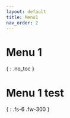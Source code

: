 ```yaml
---
layout: default
title: Menu1
nav_order: 2
---
```


# Menu 1
{ : .no_toc }

# Menu 1 test
{ : .fs-6 .fw-300 }
